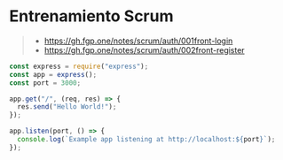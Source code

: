 # Entrenamiento Scrum

> - https://gh.fgp.one/notes/scrum/auth/001front-login
> - https://gh.fgp.one/notes/scrum/auth/002front-register

```js
const express = require("express");
const app = express();
const port = 3000;

app.get("/", (req, res) => {
  res.send("Hello World!");
});

app.listen(port, () => {
  console.log(`Example app listening at http://localhost:${port}`);
});
```
